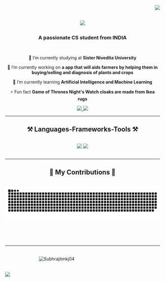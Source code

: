 <img align="right" src="https://visitor-badge.laobi.icu/badge?page_id=Subhrajitmkj04.Subhrajitmkj04" />

<h1 align="center">
    <img src="https://readme-typing-svg.herokuapp.com/?font=Righteous&size=35&center=true&vCenter=true&width=500&height=70&duration=4000&lines=Hi+There!+👋;+I'm+Subhrajit+Mukherjee!;" />
</h1>

<h3 align="center">A passionate CS student from INDIA </h3>

<br/>

<div align="center">
 
🏫 I’m currently studying at **Sister Nivedita University** 
 
🔭 I’m currently working on **a app that will aids farmers by helping them in buying/selling and diagnosis of plants and crops**
 
🌱 I’m currently learning **Artificial Intelligence and Machine Learning**

⚡ Fun fact **Game of Thrones Night's Watch cloaks are made from Ikea rugs**

 </div>

 <div align="center"> 
  <a href="mailto:subhrajitmukherjee04@gmail.com">
    <img src="https://img.shields.io/badge/Gmail-333333?style=for-the-badge&logo=gmail&logoColor=red" />
  </a>
  <a href="https://www.linkedin.com/in/subhrajit-mukherjee-38847a243/" target="_blank">
    <img src="https://img.shields.io/badge/LinkedIn-0077B5?style=for-the-badge&logo=linkedin&logoColor=white" target="_blank" />
  </a>
  
</div>

<hr/>

<h2 align="center">⚒️ Languages-Frameworks-Tools ⚒️</h2>
<br/>
<div align="center">
    <img src="https://skillicons.dev/icons?i=html,css,vscode,github,figma" />
    <img src="https://skillicons.dev/icons?i=python,c,java" /><br>
</div>

<br/>
<hr/>

<div align="center">
  <h2>🐍 My Contributions 🐍</h2>
  <br>
  <img alt="snake eating my contributions" src="https://raw.githubusercontent.com/Platane/snk/output/github-contribution-grid-snake.svg" />
  
  <br/><br/><br/>
</div>

<hr/>

<p>
  <img align="center" width="500px" style="padding: 20px 110px" 
       src="https://github-readme-streak-stats.herokuapp.com/?user=Subhrajitmkj04&background=000000&stroke=ffffff&ring=fbff00&fire=fbff00&currStreakLabel=fbff00&sideLabels=fbff00&sideNums=ffffff&dates=ffffff" 
       alt="Subhrajitmkj04" />
</p>

<img src = "https://github-readme-activity-graph.vercel.app/graph?username=Subhrajitmkj04&bg_color=000000&color=fbff00&line=f5d400&point=ffffff&area=true&hide_border=true)](https://github.com/ashutosh00710/github-readme-activity-graph"> </img>


